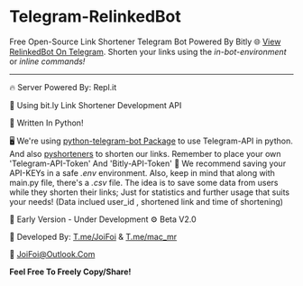# Telegram-RelinkedBot
Free Open-Source Link Shortener Telegram Bot Powered By Bitly
🌐 [View RelinkedBot On Telegram](https://t.me/RelinkedBot).
Shorten your links using the *in-bot-environment* or *inline commands!*

---------------------------------------------------------------

🔥 Server Powered By: Repl.it

🔑 Using bit.ly Link Shortener Development API

🐍 Written In Python!

🖥 We're using [python-telegram-bot Package](https://github.com/python-telegram-bot/python-telegram-bot/blob/master/README.rst) to use Telegram-API in python.
And also [pyshorteners](https://pyshorteners.readthedocs.io/en/latest/) to shorten our links.
Remember to place your own 'Telegram-API-Token' And 'Bitly-API-Token'
📖 We recommend saving your API-KEYs in a safe *.env* environment. Also, keep in mind that along with main.py file, there's a *.csv* file. The idea is to save some data from users while they shorten their links; Just for statistics and further usage that suits your needs! (Data inclued user_id , shortened link and time of shortening)

📡 Early Version - Under Development
⚙️ Beta V2.0

🤖 Developed By:
[T.me/JoiFoi](https://t.me/joifoi) & [T.me/mac_mr](https://t.me/mac_mr)

📧 JoiFoi@Outlook.Com

**Feel Free To Freely Copy/Share!**
